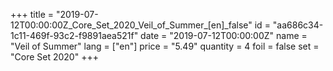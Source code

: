 +++
title = "2019-07-12T00:00:00Z_Core_Set_2020_Veil_of_Summer_[en]_false"
id = "aa686c34-1c11-469f-93c2-f9891aea521f"
date = "2019-07-12T00:00:00Z"
name = "Veil of Summer"
lang = ["en"]
price = "5.49"
quantity = 4
foil = false
set = "Core Set 2020"
+++
